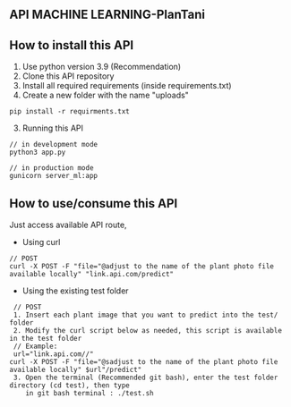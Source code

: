 ## API MACHINE LEARNING-PlanTani
## How to install this API
1. Use python version 3.9 (Recommendation)
2. Clone this API repository
3. Install all required requirements (inside requirements.txt)
4. Create a new folder with the name "uploads"
```
pip install -r requirments.txt
```
3. Running this API
```
// in development mode 
python3 app.py

// in production mode 
gunicorn server_ml:app
```
## How to use/consume this API 
Just access available API route,
- Using curl
```
// POST 
curl -X POST -F "file="@adjust to the name of the plant photo file available locally" "link.api.com/predict"
```
- Using the existing test folder
```
 // POST 
 1. Insert each plant image that you want to predict into the test/ folder
 2. Modify the curl script below as needed, this script is available in the test folder
 // Example:
 url="link.api.com//"
curl -X POST -F "file="@sadjust to the name of the plant photo file available locally" $url"/predict"
 3. Open the terminal (Recommended git bash), enter the test folder directory (cd test), then type 
    in git bash terminal : ./test.sh
